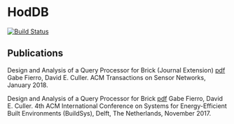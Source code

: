 # HodDB

[![Build Status](https://travis-ci.org/gtfierro/hoddb.svg?branch=master)](https://travis-ci.org/gtfierro/hoddb)

## Publications

Design and Analysis of a Query Processor for Brick (Journal Extension) [pdf](http://people.eecs.berkeley.edu/~gtfierro/papers/hoddb_tosn.pdf)
Gabe Fierro, David E. Culler.
ACM Transactions on Sensor Networks, January 2018.

Design and Analysis of a Query Processor for Brick [pdf](http://people.eecs.berkeley.edu/~gtfierro/papers/hoddb.pdf)
Gabe Fierro, David E. Culler.
4th ACM International Conference on Systems for Energy-Efficient Built Environments (BuildSys), Delft, The Netherlands, November 2017.
